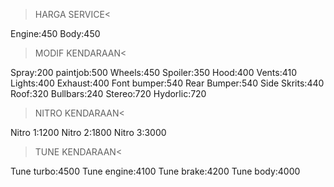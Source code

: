>HARGA SERVICE<

Engine:450
Body:450

>MODIF KENDARAAN<

Spray:200
paintjob:500
Wheels:450
Spoiler:350
Hood:400
Vents:410
Lights:400
Exhaust:400
Font bumper:540
Rear Bumper:540
Side Skrits:440
Roof:320
Bullbars:240
Stereo:720
Hydorlic:720

>NITRO KENDARAAN<

Nitro 1:1200
Nitro 2:1800
Nitro 3:3000

>TUNE KENDARAAN<

Tune turbo:4500
Tune engine:4100
Tune brake:4200
Tune body:4000
